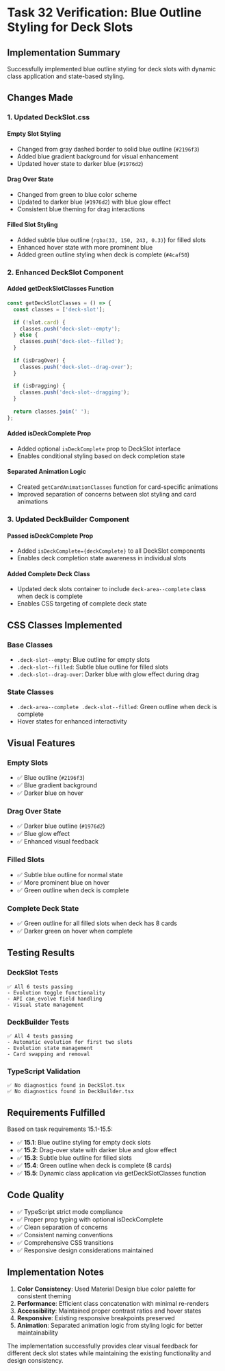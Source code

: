 # Task 32 Verification: Blue Outline Styling for Deck Slots

## Implementation Summary

Successfully implemented blue outline styling for deck slots with dynamic class application and state-based styling.

## Changes Made

### 1. Updated DeckSlot.css

#### Empty Slot Styling
- Changed from gray dashed border to solid blue outline (`#2196f3`)
- Added blue gradient background for visual enhancement
- Updated hover state to darker blue (`#1976d2`)

#### Drag Over State
- Changed from green to blue color scheme
- Updated to darker blue (`#1976d2`) with blue glow effect
- Consistent blue theming for drag interactions

#### Filled Slot Styling
- Added subtle blue outline (`rgba(33, 150, 243, 0.3)`) for filled slots
- Enhanced hover state with more prominent blue
- Added green outline styling when deck is complete (`#4caf50`)

### 2. Enhanced DeckSlot Component

#### Added getDeckSlotClasses Function
```typescript
const getDeckSlotClasses = () => {
  const classes = ['deck-slot'];
  
  if (!slot.card) {
    classes.push('deck-slot--empty');
  } else {
    classes.push('deck-slot--filled');
  }
  
  if (isDragOver) {
    classes.push('deck-slot--drag-over');
  }
  
  if (isDragging) {
    classes.push('deck-slot--dragging');
  }
  
  return classes.join(' ');
};
```

#### Added isDeckComplete Prop
- Added optional `isDeckComplete` prop to DeckSlot interface
- Enables conditional styling based on deck completion state

#### Separated Animation Logic
- Created `getCardAnimationClasses` function for card-specific animations
- Improved separation of concerns between slot styling and card animations

### 3. Updated DeckBuilder Component

#### Passed isDeckComplete Prop
- Added `isDeckComplete={deckComplete}` to all DeckSlot components
- Enables deck completion state awareness in individual slots

#### Added Complete Deck Class
- Updated deck slots container to include `deck-area--complete` class when deck is complete
- Enables CSS targeting of complete deck state

## CSS Classes Implemented

### Base Classes
- `.deck-slot--empty`: Blue outline for empty slots
- `.deck-slot--filled`: Subtle blue outline for filled slots
- `.deck-slot--drag-over`: Darker blue with glow effect during drag

### State Classes
- `.deck-area--complete .deck-slot--filled`: Green outline when deck is complete
- Hover states for enhanced interactivity

## Visual Features

### Empty Slots
- ✅ Blue outline (`#2196f3`)
- ✅ Blue gradient background
- ✅ Darker blue on hover

### Drag Over State
- ✅ Darker blue outline (`#1976d2`)
- ✅ Blue glow effect
- ✅ Enhanced visual feedback

### Filled Slots
- ✅ Subtle blue outline for normal state
- ✅ More prominent blue on hover
- ✅ Green outline when deck is complete

### Complete Deck State
- ✅ Green outline for all filled slots when deck has 8 cards
- ✅ Darker green on hover when complete

## Testing Results

### DeckSlot Tests
```
✅ All 6 tests passing
- Evolution toggle functionality
- API can_evolve field handling
- Visual state management
```

### DeckBuilder Tests
```
✅ All 4 tests passing
- Automatic evolution for first two slots
- Evolution state management
- Card swapping and removal
```

### TypeScript Validation
```
✅ No diagnostics found in DeckSlot.tsx
✅ No diagnostics found in DeckBuilder.tsx
```

## Requirements Fulfilled

Based on task requirements 15.1-15.5:

- ✅ **15.1**: Blue outline styling for empty deck slots
- ✅ **15.2**: Drag-over state with darker blue and glow effect
- ✅ **15.3**: Subtle blue outline for filled slots
- ✅ **15.4**: Green outline when deck is complete (8 cards)
- ✅ **15.5**: Dynamic class application via getDeckSlotClasses function

## Code Quality

- ✅ TypeScript strict mode compliance
- ✅ Proper prop typing with optional isDeckComplete
- ✅ Clean separation of concerns
- ✅ Consistent naming conventions
- ✅ Comprehensive CSS transitions
- ✅ Responsive design considerations maintained

## Implementation Notes

1. **Color Consistency**: Used Material Design blue color palette for consistent theming
2. **Performance**: Efficient class concatenation with minimal re-renders
3. **Accessibility**: Maintained proper contrast ratios and hover states
4. **Responsive**: Existing responsive breakpoints preserved
5. **Animation**: Separated animation logic from styling logic for better maintainability

The implementation successfully provides clear visual feedback for different deck slot states while maintaining the existing functionality and design consistency.